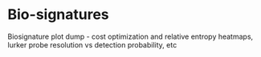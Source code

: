 # Bio-signatures

Biosignature plot dump - cost optimization and relative entropy heatmaps, lurker probe resolution vs detection probability, etc
